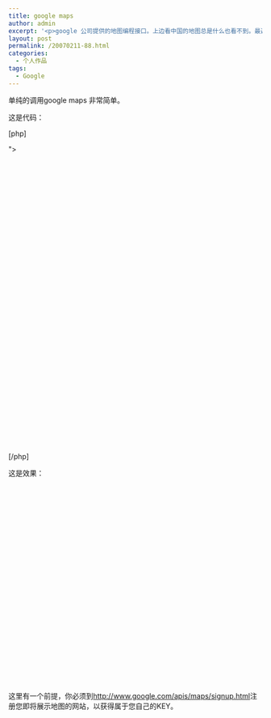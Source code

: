 ```yaml
---
title: google maps
author: admin
excerpt: '<p>google 公司提供的地图编程接口。上边看中国的地图总是什么也看不到。最近推出了专门针对国内的地图搜索：<a href="http://ditu.google.com">http://ditu.google.com</a> 。这让我重新关注google maps。</p>'
layout: post
permalink: /20070211-88.html
categories:
  - 个人作品
tags:
  - Google
---
```

单纯的调用google maps 非常简单。

这是代码：

[php]

<!DOCTYPE html PUBLIC "-//W3C//DTD XHTML 1.0 Strict//EN"  
&nbsp; "<http://www.w3.org/TR/xhtml1/DTD/xhtml1-strict.dtd>">  
<html xmlns="<http://www.w3.org/1999/xhtml>">  
&nbsp; <head>  
&nbsp;&nbsp;&nbsp; <meta http-equiv="content-type" content="text/html; charset=utf-8"/>  
&nbsp;&nbsp;&nbsp; <title>Google Maps JavaScript API Example</title>  
&nbsp;&nbsp;&nbsp; <script src="http://maps.google.com/maps?file=api&v=2&key=ABQIAAAAr9bLwv6tGMjqHVRRecYIsRS\_WIxRedhmzgs9nLfhW7L\_z9mszhQldj41i9SIbJ7oPQ92Yce-a_ucYw"  
&nbsp;&nbsp;&nbsp;&nbsp;&nbsp; type="text/javascript"></script>  
&nbsp;&nbsp;&nbsp; <script type="text/javascript">  
&nbsp;&nbsp;&nbsp; //<![CDATA[  
&nbsp;&nbsp;&nbsp; function load() {  
&nbsp;&nbsp;&nbsp;&nbsp;&nbsp; if (GBrowserIsCompatible()) {  
&nbsp;&nbsp;&nbsp;&nbsp;&nbsp;&nbsp;&nbsp; var map = new GMap2(document.getElementById("map"));  
&nbsp;&nbsp;&nbsp;&nbsp;&nbsp;&nbsp;&nbsp; map.setCenter(new GLatLng(37.4419, -122.1419), 13);  
&nbsp;&nbsp;&nbsp;&nbsp;&nbsp; }  
&nbsp;&nbsp;&nbsp; }  
&nbsp;&nbsp;&nbsp; //]]>  
&nbsp;&nbsp;&nbsp; </script>  
&nbsp; </head>  
&nbsp; <body onload="load()" onunload="GUnload()">  
&nbsp;&nbsp;&nbsp; <div id="map" style="width: 800px; height: 560px"></div>  
&nbsp; </body>  
</html>

[/php]

这是效果：

&nbsp;



<div id="map" style="WIDTH: 500px; HEIGHT: 300px">
</div>

&nbsp;

&nbsp;

这里有一个前提，你必须到<http://www.google.com/apis/maps/signup.html>注册您即将展示地图的网站，以获得属于您自己的KEY。